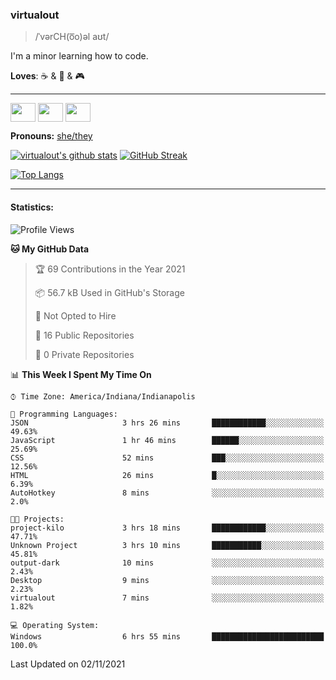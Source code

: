 ### virtualout
> /ˈvərCH(o͞o)əl aʊt/
> 
I'm a minor learning how to code.

**Loves**: ☕ & 🍫 & 🎮

-----
<p align="left">
<a href="https://twitter.com/ashexadecimal/" target="blank"><img align="center" src="https://cdn.jsdelivr.net/npm/simple-icons@3.0.1/icons/twitter.svg" alt="" height="30" width="40" /></a>
<a href="https://twitch.tv/sleepilylive" target="blank"><img align="center" src="https://cdn.jsdelivr.net/npm/simple-icons@3.0.1/icons/twitch.svg" alt="" height="30" width="40" /></a>
<a href="https://www.youtube.com/channel/UCVVgwKvv9UAbgsIWvYUSnkQ" target="blank"><img align="center" src="https://cdn.jsdelivr.net/npm/simple-icons@3.0.1/icons/youtube.svg" alt="" height="30" width="40" /></a>
</p>

**Pronouns:** [she/they](https://pronoun.is/she/:or/they)

[![virtualout's github stats](https://github-readme-stats.vercel.app/api?username=virtualout&theme=github_dark&show_icons=true)](https://github.com/anuraghazra/github-readme-stats)
[![GitHub Streak](http://github-readme-streak-stats.herokuapp.com?user=virtualout&theme=github-dark&date_format=M%20j%5B%2C%20Y%5D)](https://git.io/streak-stats)

[![Top Langs](https://github-readme-stats.vercel.app/api/top-langs/?username=virtualout&layout=compact&theme=github_dark)](https://github.com/anuraghazra/github-readme-stats)

-----

#### Statistics:

<!--START_SECTION:waka-->
![Profile Views](http://img.shields.io/badge/Profile%20Views-1-blue)

**🐱 My GitHub Data** 

> 🏆 69 Contributions in the Year 2021
 > 
> 📦 56.7 kB Used in GitHub's Storage 
 > 
> 🚫 Not Opted to Hire
 > 
> 📜 16 Public Repositories 
 > 
> 🔑 0 Private Repositories  
 > 
📊 **This Week I Spent My Time On** 

```text
⌚︎ Time Zone: America/Indiana/Indianapolis

💬 Programming Languages: 
JSON                     3 hrs 26 mins       ████████████░░░░░░░░░░░░░   49.63% 
JavaScript               1 hr 46 mins        ██████░░░░░░░░░░░░░░░░░░░   25.69% 
CSS                      52 mins             ███░░░░░░░░░░░░░░░░░░░░░░   12.56% 
HTML                     26 mins             █░░░░░░░░░░░░░░░░░░░░░░░░   6.39% 
AutoHotkey               8 mins              ░░░░░░░░░░░░░░░░░░░░░░░░░   2.0%

🐱‍💻 Projects: 
project-kilo             3 hrs 18 mins       ████████████░░░░░░░░░░░░░   47.71% 
Unknown Project          3 hrs 10 mins       ███████████░░░░░░░░░░░░░░   45.81% 
output-dark              10 mins             ░░░░░░░░░░░░░░░░░░░░░░░░░   2.43% 
Desktop                  9 mins              ░░░░░░░░░░░░░░░░░░░░░░░░░   2.23% 
virtualout               7 mins              ░░░░░░░░░░░░░░░░░░░░░░░░░   1.82%

💻 Operating System: 
Windows                  6 hrs 55 mins       █████████████████████████   100.0%

```


 Last Updated on 02/11/2021
<!--END_SECTION:waka-->
